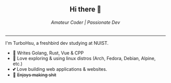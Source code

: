 <h2 align="center">
    Hi there 👋
</h2>
<h6 align="center">
Amateur Coder | Passionate Dev
</h6>

---

I'm TurboHsu, a freshbird dev studying at NUIST.

- 📄 Writes Golang, Rust, Vue & CPP
- 🔭 Love exploring & using linux distros (Arch, Fedora, Debian, Alpine, etc.)
- 💕 Love building web applications & websites.
- 🌿 ~~Enjoys making shit~~







<!--
**TurboHsu/TurboHsu** is a ✨ _special_ ✨ repository because its `README.md` (this file) appears on your GitHub profile.

Here are some ideas to get you started:

- 🔭 I’m currently working on ...
- 🌱 I’m currently learning ...
- 👯 I’m looking to collaborate on ...
- 🤔 I’m looking for help with ...
- 💬 Ask me about ...
- 📫 How to reach me: ...
- 😄 Pronouns: ...
- ⚡ Fun fact: ...
-->
